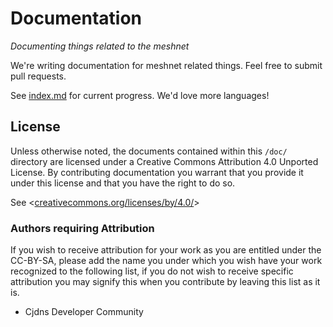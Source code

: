 # Documentation
*Documenting things related to the meshnet*

We're writing documentation for meshnet related things. Feel free to submit pull requests.

See [index.md](index.md) for current progress. We'd love more languages!

## License

Unless otherwise noted, the documents contained within this `/doc/` directory are licensed under a Creative Commons Attribution 4.0 Unported License. By contributing documentation you warrant that you provide it under this license and that you have the right to do so.

See <[creativecommons.org/licenses/by/4.0/](https://creativecommons.org/licenses/by/4.0/)>

### Authors requiring Attribution

If you wish to receive attribution for your work as you are entitled under the CC-BY-SA, please add the name you under which you wish have your work recognized to the following list, if you do not wish to receive specific attribution you may signify this when you contribute by leaving this list as it is.

* Cjdns Developer Community
